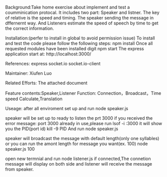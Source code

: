 Background:Take home exercise about implement and test a coumminication protocal.
It includes two part: Speaker and listner. The key of relative is the speed and timing.
The speaker sending the message in dffernernt way. And Listeners estimate the speed of speech by time to get the correct information.

Installation:(perfer to install in global to avoid permission issue)
To install and test the code please follow the following steps:
npm install
Once all requested modules have been installed digit
npm start
The express application start at: http://localhost:3000/

References:
express
socket.io
socket.io-client

Maintainer: Xiufen Luo

Related Efforts: The attached document

Feature contents:Speaker,Listener
Function: Connection，Broadcast，Time speed Calculate,Translation

Useage:
after all enviroment set up and run
node speaker.js

speaker will be set up to ready to listen the prt 3000
if you received the error message: port 3000 already in use,please run
lsof -i :3000
it will show you the PID(port id)
kill -9 PID
And run node speaker.js

speaker will broadcast the message with default length(only one syllables)
or you can run the amont length for message you want(ex. 100)
node speaker.js 100

open new termnial and run
node listener.js
if connected,The connetion message will display on both side and listener will receive the message from speaker.
